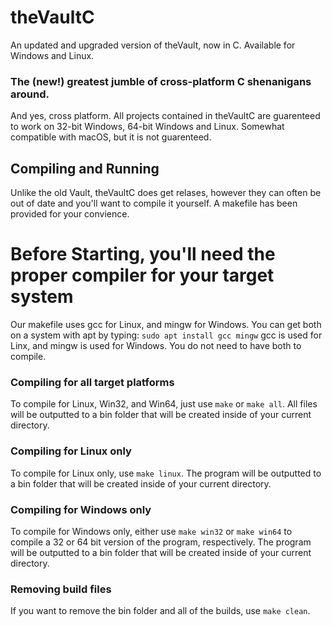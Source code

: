 # theVaultC
An updated and upgraded version of theVault, now in C. Available for Windows and Linux.
### The (new!) greatest jumble of cross-platform C shenanigans around.
And yes, cross platform. All projects contained in theVaultC are guarenteed to work on 32-bit Windows, 64-bit Windows and Linux. Somewhat compatible with macOS, but it is not guarenteed.
## Compiling and Running
Unlike the old Vault, theVaultC does get relases, however they can often be out of date and you'll want to compile it yourself. A makefile has been provided for your convience.
# Before Starting, you'll need the proper compiler for your target system
Our makefile uses gcc for Linux, and mingw for Windows.
You can get both on a system with apt by typing:
`sudo apt install gcc mingw`
gcc is used for Linx, and mingw is used for Windows. You do not need to have both to compile.
### Compiling for all target platforms
To compile for Linux, Win32, and Win64, just use `make` or `make all`. All files will be outputted to a bin folder that will be created inside of your current directory.
### Compiling for Linux only
To compile for Linux only, use `make linux`. The program will be outputted to a bin folder that will be created inside of your current directory.
### Compiling for Windows only
To compile for Windows only, either use `make win32` or `make win64` to compile a 32 or 64 bit version of the program, respectively. The program will be outputted to a bin folder that will be created inside of your current directory.
### Removing build files
If you want to remove the bin folder and all of the builds, use `make clean`.
